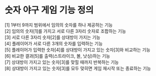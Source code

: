 # 숫자 야구 게임 기능 정의
[1] 1부터 9까지 범위에서 임의의 숫자를 하나 제공하는 기능  
[2] 임의의 숫자[1]를 가지고 서로 다른 3자리 숫자로 조합하는 기능  
[3] 서로 다른 3자리 숫자[2]를 상대방이 가지는 기능  
[4] 플레이어가 서로 다른 3개의 숫자를 입력하는 기능  
[5] 플레이어가 입력한 숫자[4]를 상대방이 가지고 있는 숫자[3]와 비교하는 기능  
[6] 비교한 결과[5]를 출력(스트라이크, 볼, 낫싱)하는 기능  
[7] 상대방이 가지고 있는 숫자[3]를 맞힐 때까지 반복하는 기능  
[8] 상대방이 가지고 있는 숫자[3]를 모두 맞히면 게임 재시작 또는 종료하는 기능  
